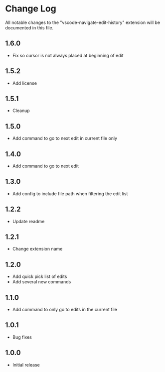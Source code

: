 # Change Log

All notable changes to the "vscode-navigate-edit-history" extension will be documented in this file.

## 1.6.0

- Fix so cursor is not always placed at beginning of edit

## 1.5.2

- Add license

## 1.5.1

- Cleanup

## 1.5.0

- Add command to go to next edit in current file only

## 1.4.0

- Add command to go to next edit

## 1.3.0

- Add config to include file path when filtering the edit list

## 1.2.2

- Update readme

## 1.2.1

- Change extension name

## 1.2.0

- Add quick pick list of edits
- Add several new commands

## 1.1.0

- Add command to only go to edits in the current file

## 1.0.1

- Bug fixes

## 1.0.0

- Initial release
